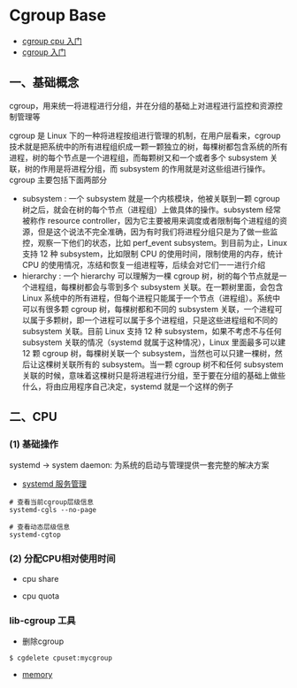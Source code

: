 # Cgroup Base
- [cgroup cpu 入门](https://fuckcloudnative.io/posts/understanding-cgroups-part-2-cpu/)
- [cgroup 入门](https://fuckcloudnative.io/series/linux-cgroup-%E5%85%A5%E9%97%A8%E7%B3%BB%E5%88%97/)

## 一、基础概念

cgroup，用来统一将进程进行分组，并在分组的基础上对进程进行监控和资源控制管理等

cgroup 是 Linux 下的一种将进程按组进行管理的机制，在用户层看来，cgroup 技术就是把系统中的所有进程组织成一颗一颗独立的树，每棵树都包含系统的所有进程，树的每个节点是一个进程组，而每颗树又和一个或者多个 subsystem 关联，树的作用是将进程分组，而 subsystem 的作用就是对这些组进行操作。cgroup 主要包括下面两部分

   - subsystem : 一个 subsystem 就是一个内核模块，他被关联到一颗 cgroup 树之后，就会在树的每个节点（进程组）上做具体的操作。subsystem 经常被称作 resource controller，因为它主要被用来调度或者限制每个进程组的资源，但是这个说法不完全准确，因为有时我们将进程分组只是为了做一些监控，观察一下他们的状态，比如 perf_event subsystem。到目前为止，Linux 支持 12 种 subsystem，比如限制 CPU 的使用时间，限制使用的内存，统计 CPU 的使用情况，冻结和恢复一组进程等，后续会对它们一一进行介绍
   - hierarchy : 一个 hierarchy 可以理解为一棵 cgroup 树，树的每个节点就是一个进程组，每棵树都会与零到多个 subsystem 关联。在一颗树里面，会包含 Linux 系统中的所有进程，但每个进程只能属于一个节点（进程组）。系统中可以有很多颗 cgroup 树，每棵树都和不同的 subsystem 关联，一个进程可以属于多颗树，即一个进程可以属于多个进程组，只是这些进程组和不同的 subsystem 关联。目前 Linux 支持 12 种 subsystem，如果不考虑不与任何 subsystem 关联的情况（systemd 就属于这种情况），Linux 里面最多可以建 12 颗 cgroup 树，每棵树关联一个 subsystem，当然也可以只建一棵树，然后让这棵树关联所有的 subsystem。当一颗 cgroup 树不和任何 subsystem 关联的时候，意味着这棵树只是将进程进行分组，至于要在分组的基础上做些什么，将由应用程序自己决定，systemd 就是一个这样的例子

## 二、CPU

### (1) 基础操作

systemd -> system daemon: 为系统的启动与管理提供一套完整的解决方案
   - [systemd 服务管理](https://cloud.tencent.com/developer/article/1516125)

```shell
# 查看当前cgroup层级信息
systemd-cgls --no-page 

# 查看动态层级信息
systemd-cgtop

```

### (2) 分配CPU相对使用时间

- cpu share


- cpu quota


### lib-cgroup 工具

- 删除cgroup

```shell
$ cgdelete cpuset:mycgroup
```

- [memory](https://segmentfault.com/a/1190000008125359)

